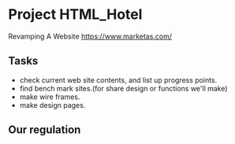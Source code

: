 # Project HTML_Hotel
Revamping A Website
https://www.marketas.com/

## Tasks
- check current web site contents, and list up progress points.
- find bench mark sites.(for share design or functions we'll make)
- make wire frames.
- make design pages. 

## Our regulation


